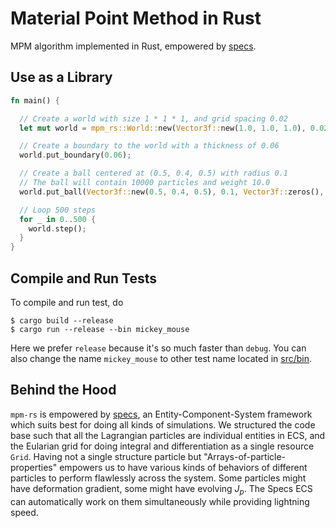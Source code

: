 # Material Point Method in Rust

MPM algorithm implemented in Rust, empowered by [specs](https://specs.amethyst.rs).

## Use as a Library

``` rust
fn main() {

  // Create a world with size 1 * 1 * 1, and grid spacing 0.02
  let mut world = mpm_rs::World::new(Vector3f::new(1.0, 1.0, 1.0), 0.02);

  // Create a boundary to the world with a thickness of 0.06
  world.put_boundary(0.06);

  // Create a ball centered at (0.5, 0.4, 0.5) with radius 0.1
  // The ball will contain 10000 particles and weight 10.0
  world.put_ball(Vector3f::new(0.5, 0.4, 0.5), 0.1, Vector3f::zeros(), 10.0, 10000);

  // Loop 500 steps
  for _ in 0..500 {
    world.step();
  }
}
```

## Compile and Run Tests

To compile and run test, do

```
$ cargo build --release
$ cargo run --release --bin mickey_mouse
```

Here we prefer `release` because it's so much faster than `debug`. You can also change
the name `mickey_mouse` to other test name located in [src/bin](src/bin).

## Behind the Hood

`mpm-rs` is empowered by [specs](https://specs.amethyst.rs), an Entity-Component-System
framework which suits best for doing all kinds of simulations. We structured the code base
such that all the Lagrangian particles are individual entities in ECS, and the Eularian
grid for doing integral and differentiation as a single resource `Grid`. Having not a single
structure particle but "Arrays-of-particle-properties" empowers us to have various kinds of
behaviors of different particles to perform flawlessly across the system. Some particles
might have deformation gradient, some might have evolving $J_p$. The Specs ECS can
automatically work on them simultaneously while providing lightning speed.